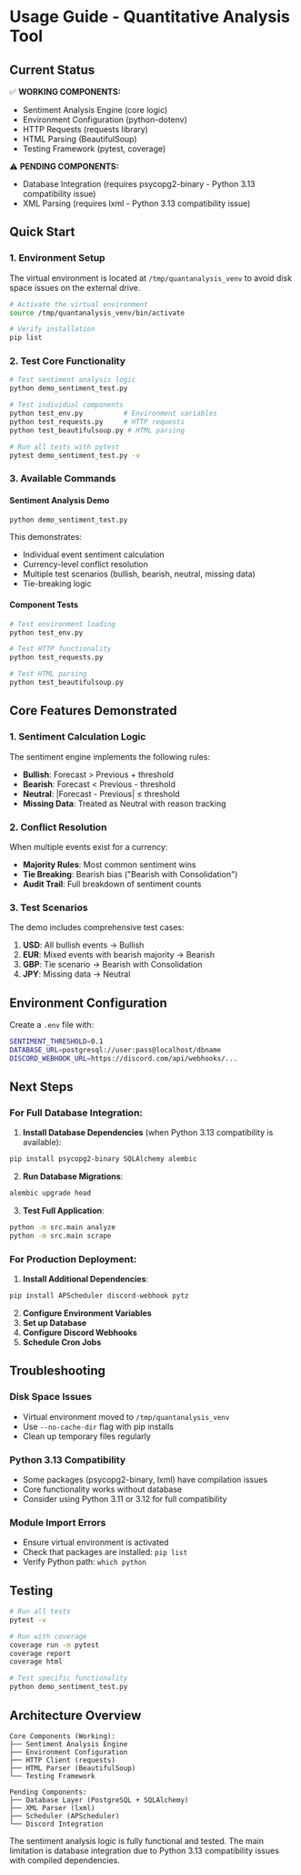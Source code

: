# Usage Guide - Quantitative Analysis Tool

## Current Status

✅ **WORKING COMPONENTS:**
- Sentiment Analysis Engine (core logic)
- Environment Configuration (python-dotenv)
- HTTP Requests (requests library)
- HTML Parsing (BeautifulSoup)
- Testing Framework (pytest, coverage)

⚠️ **PENDING COMPONENTS:**
- Database Integration (requires psycopg2-binary - Python 3.13 compatibility issue)
- XML Parsing (requires lxml - Python 3.13 compatibility issue)

## Quick Start

### 1. Environment Setup

The virtual environment is located at `/tmp/quantanalysis_venv` to avoid disk space issues on the external drive.

```bash
# Activate the virtual environment
source /tmp/quantanalysis_venv/bin/activate

# Verify installation
pip list
```

### 2. Test Core Functionality

```bash
# Test sentiment analysis logic
python demo_sentiment_test.py

# Test individual components
python test_env.py          # Environment variables
python test_requests.py     # HTTP requests
python test_beautifulsoup.py # HTML parsing

# Run all tests with pytest
pytest demo_sentiment_test.py -v
```

### 3. Available Commands

#### Sentiment Analysis Demo
```bash
python demo_sentiment_test.py
```
This demonstrates:
- Individual event sentiment calculation
- Currency-level conflict resolution
- Multiple test scenarios (bullish, bearish, neutral, missing data)
- Tie-breaking logic

#### Component Tests
```bash
# Test environment loading
python test_env.py

# Test HTTP functionality
python test_requests.py

# Test HTML parsing
python test_beautifulsoup.py
```

## Core Features Demonstrated

### 1. Sentiment Calculation Logic

The sentiment engine implements the following rules:
- **Bullish**: Forecast > Previous + threshold
- **Bearish**: Forecast < Previous - threshold  
- **Neutral**: |Forecast - Previous| ≤ threshold
- **Missing Data**: Treated as Neutral with reason tracking

### 2. Conflict Resolution

When multiple events exist for a currency:
- **Majority Rules**: Most common sentiment wins
- **Tie Breaking**: Bearish bias ("Bearish with Consolidation")
- **Audit Trail**: Full breakdown of sentiment counts

### 3. Test Scenarios

The demo includes comprehensive test cases:
1. **USD**: All bullish events → Bullish
2. **EUR**: Mixed events with bearish majority → Bearish  
3. **GBP**: Tie scenario → Bearish with Consolidation
4. **JPY**: Missing data → Neutral

## Environment Configuration

Create a `.env` file with:
```bash
SENTIMENT_THRESHOLD=0.1
DATABASE_URL=postgresql://user:pass@localhost/dbname
DISCORD_WEBHOOK_URL=https://discord.com/api/webhooks/...
```

## Next Steps

### For Full Database Integration:

1. **Install Database Dependencies** (when Python 3.13 compatibility is available):
```bash
pip install psycopg2-binary SQLAlchemy alembic
```

2. **Run Database Migrations**:
```bash
alembic upgrade head
```

3. **Test Full Application**:
```bash
python -m src.main analyze
python -m src.main scrape
```

### For Production Deployment:

1. **Install Additional Dependencies**:
```bash
pip install APScheduler discord-webhook pytz
```

2. **Configure Environment Variables**
3. **Set up Database**
4. **Configure Discord Webhooks**
5. **Schedule Cron Jobs**

## Troubleshooting

### Disk Space Issues
- Virtual environment moved to `/tmp/quantanalysis_venv`
- Use `--no-cache-dir` flag with pip installs
- Clean up temporary files regularly

### Python 3.13 Compatibility
- Some packages (psycopg2-binary, lxml) have compilation issues
- Core functionality works without database
- Consider using Python 3.11 or 3.12 for full compatibility

### Module Import Errors
- Ensure virtual environment is activated
- Check that packages are installed: `pip list`
- Verify Python path: `which python`

## Testing

```bash
# Run all tests
pytest -v

# Run with coverage
coverage run -m pytest
coverage report
coverage html

# Test specific functionality
python demo_sentiment_test.py
```

## Architecture Overview

```
Core Components (Working):
├── Sentiment Analysis Engine
├── Environment Configuration  
├── HTTP Client (requests)
├── HTML Parser (BeautifulSoup)
└── Testing Framework

Pending Components:
├── Database Layer (PostgreSQL + SQLAlchemy)
├── XML Parser (lxml)
├── Scheduler (APScheduler)
└── Discord Integration
```

The sentiment analysis logic is fully functional and tested. The main limitation is database integration due to Python 3.13 compatibility issues with compiled dependencies. 
